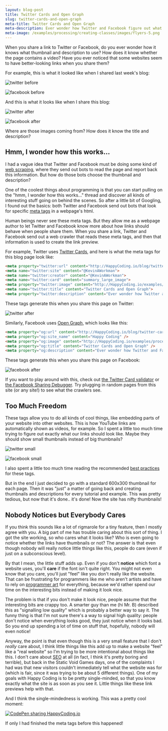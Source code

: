 ```yaml
---
layout: blog-post
title: Twitter Cards and Open Graph
slug: twitter-cards-and-open-graph
meta-title: Twitter Cards and Open Graph
meta-description: Ever wonder how Twitter and Facebook figure out what to show when you share a link?
meta-image: /examples/processing/creating-classes/images/flyers-5.png
---
```

 
When you share a link to Twitter or Facebook, do you ever wonder how it knows what thumbnail and description to use? How does it know whether the page contains a video? Have you ever noticed that some websites seem to have better-looking links when you share them?
 
For example, this is what it looked like when I shared last week's blog:

![twitter before](/blog/images/twitter-cards-and-open-graph/twitter-before.png)

![facebook before](/blog/images/twitter-cards-and-open-graph/facebook-before.png)
 
And this is what it looks like when I share this blog:

![twitter after](/blog/images/twitter-cards-and-open-graph/twitter-after.png)

![facebook after](/blog/images/twitter-cards-and-open-graph/facebook-after.png)
 
Where are those images coming from? How does it know the title and description?
 
## Hmm, I wonder how this works...
 
I had a vague idea that Twitter and Facebook must be doing some kind of [web scraping](https://en.wikipedia.org/wiki/Web_scraping), where they send out bots to read the page and report back this information. But how do those bots choose the thumbnail and description?
 
One of the coolest things about programming is that you can start pulling on the "hmm, I wonder how this works..." thread and discover all kinds of interesting stuff going on behind the scenes. So after a little bit of Googling, I found out the basics: both Twitter and Facebook send out bots that look for specific [meta tags](http://www.w3schools.com/tags/tag_meta.asp) in a webpage's html.
 
Human beings never see these meta tags. But they allow me as a webpage author to let Twitter and Facebook know more about how links should behave when people share them. When you share a link, Twitter and Facebook send out a web crawler that reads these meta tags, and then that information is used to create the link preview.
 
For example, Twitter uses [Twitter Cards](https://dev.twitter.com/cards/overview), and here is what the meta tags for this blog page look like:
 
```html
<meta property="twitter:url" content="http://HappyCoding.io/blog/twitter-cards-and-open-graph" />
<meta name="twitter:site" content="@KevinAWorkman">
<meta name="twitter:creator" content="@KevinAWorkman">
<meta name="twitter:card" content="summary_large_image">
<meta property="twitter:image" content="http://HappyCoding.io/examples/processing/creating-classes/images/flyers-4.png" />
<meta name="twitter:title" content="Twitter Cards and Open Graph">
<meta property="twitter:description" content="Ever wonder how Twitter and Facebook figure out what to show when you share a link?" />
```
 
These tags generate this when you share this page on Twitter:

![twitter after](/blog/images/twitter-cards-and-open-graph/twitter-after.png)
 
Similarly, Facebook uses [Open Graph](https://developers.facebook.com/docs/sharing/webmasters), which looks like this:
 
```html
<meta property="og:url" content="http://HappyCoding.io/blog/twitter-cards-and-open-graph" />
<meta property="og:site_name" content="Happy Coding" />
<meta property="og:image" content="http://HappyCoding.io/examples/processing/creating-classes/images/flyers-4.png" />
<meta property="og:title" content="Twitter Cards and Open Graph" />
<meta property="og:description" content="Ever wonder how Twitter and Facebook figure out what to show when you share a link?" />
```
 
These tags generate this when you share this page on Facebook:

![facebook after](/blog/images/twitter-cards-and-open-graph/facebook-after.png)

If you want to play around with this, check out [the Twitter Card validator](https://cards-dev.twitter.com/validator) or [the Facebook Sharing Debugger](https://developers.facebook.com/tools/debug/sharing/). Try plugging in random pages from this site (or any site!) to see what the crawlers see.
 
## Too Much Freedom
 
These tags allow you to do all kinds of cool things, like embedding parts of your website into other websites. This is how YouTube links are automatically shown as videos, for example. So I spent a little too much time trying to figure out exactly what our links should look like. Maybe they should show small thumbnails instead of big thumbnails?
 
![twitter small](/blog/images/twitter-cards-and-open-graph/twitter-small.png)

![facebook small](/blog/images/twitter-cards-and-open-graph/facebook-small.png)
 
I also spent a little too much time reading the recommended [best practices](https://developers.facebook.com/docs/sharing/best-practices) for these tags.
 
But in the end I just decided to go with a standard 600x300 thumbnail for each page. Then it was "just" a matter of going back and creating thumbnails and descriptions for every tutorial and example. This was pretty tedious, but now that it's done.. it's done! Now the site has nifty thumbnails!
 
## Nobody Notices but Everybody Cares
 
If you think this sounds like a lot of rigmarole for a tiny feature, then I mostly agree with you. A big part of me has trouble caring about this sort of thing. I got the site working, so who cares what it looks like? Who is even going to notice whether the links have thumbnails or not? The answer is that even though nobody will really notice little things like this, people do care (even if just on a subconscious level).
 
By that I mean, the little stuff adds up. Even if you don't **notice** which font a website uses, you'll **care** if the font isn't quite right. You might not even know that you care, you'll just "feel" like you don't really like the website. That can be frustrating for programmers like me who aren't artists and have to rely on [programmer art](https://en.wikipedia.org/wiki/Programmer_art) for everything, because we'd rather spend our time on the interesting bits instead of making it look nice.
 
The problem is that if you don't make it look nice, people assume that the interesting bits are crappy too. A smarter guy than me (hi Mr. B) described this as "signalling low quality" which is probably a better way to say it. The funny thing is that I'm not sure there's a way to signal high quality: people don't notice when everything looks good, they just notice when it looks bad. So you end up spending a lot of time on stuff that, hopefully, nobody will even notice!
 
Anyway, the point is that even though this is a very small feature that I don't *really* care about, I think little things like this add up to make a website "feel" like a "real website" so I'm trying to be more intentional about things like this. I don't care about [SEO](https://en.wikipedia.org/wiki/Search_engine_optimization) at all (in fact, I think it's pretty boring and terrible), but back in the Static Void Games days, one of the complaints I had was that new visitors couldn't immediately tell what the website was for (which is fair, since it was trying to be about 5 different things). One of my goals with Happy Coding is to be pretty single-minded, so that you know exactly what the site is as soon as you see it. Little things like these link previews help with that.
 
And I think the single-mindedness is working. This was a pretty cool moment:
 
[![CodePen sharing HappyCoding.io](/blog/images/twitter-cards-and-open-graph/codepen-sharing.png)](https://www.facebook.com/CodePen/posts/556280147910004)
 
If only I had finished the meta tags before this happened!
